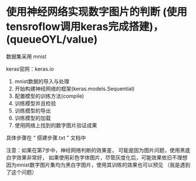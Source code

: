 # 使用神经网络实现数字图片的判断 (使用tensroflow调用keras完成搭建)，  (queueOYL/value)

数据集采用 mnist

keras官网：keras.io

1. mnist数据的导入与处理
2. 开始构建神经网络的框架(keras.models.Sequential)
3. 配置模型的训练方法(compile)
4. 训练模型并且检验
5. 训练模型的导出
6. 训练模型的加载
7. 使用网络上找到的数字图片验证成果

具体步骤在  “ 搭建步骤.txt ” 文档中

注意：如果在第7步中，神经网络判断的效果差，
      可能是因为图片问题，使用黑底白字效果非常好，
      如果使用彩色字体图片，尽管灰度化后，可能效果依旧不理想
      因为mnist数字图片集均为黑白字图片，使用其训练的效果也可以预见
      （我是遇到了这个问题）




